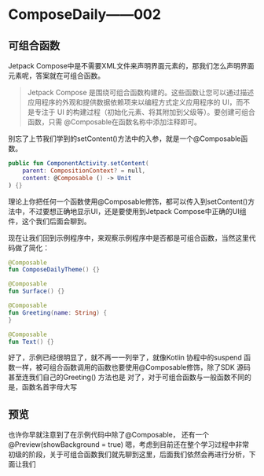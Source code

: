 # ComposeDaily——002

## 可组合函数
Jetpack Compose中是不需要XML文件来声明界面元素的，那我们怎么声明界面元素呢，答案就在可组合函数。
> Jetpack Compose 是围绕可组合函数构建的。这些函数让您可以通过描述应用程序的外观和提供数据依赖项来以编程方式定义应用程序的 UI，而不是专注于 UI 的构建过程（初始化元素、将其附加到父级等）。要创建可组合函数，只需 @Composable在函数名称中添加注释即可。

别忘了上节我们学到的setContent()方法中的入参，就是一个@Composable函数。
```kotlin
public fun ComponentActivity.setContent(
    parent: CompositionContext? = null,
    content: @Composable () -> Unit
) {}
```
理论上你把任何一个函数使用@Composable修饰，都可以传入到setContent()方法中，不过要想正确地显示UI，还是要使用到Jetpack Compose中正确的UI组件，这个我们后面会聊到。

现在让我们回到示例程序中，来观察示例程序中是否都是可组合函数，当然这里代码做了简化：

```kotlin
@Composable
fun ComposeDailyTheme() {}

@Composable
fun Surface() {}

@Composable
fun Greeting(name: String) {
}

@Composable
fun Text() {}
```
好了，示例已经很明显了，就不再一一列举了，就像Kotlin 协程中的suspend 函数一样，被可组合函数调用的函数也要使用@Composable修饰，除了SDK 源码甚至连我们自己的Greeting() 方法也是
对了，对于可组合函数与一般函数不同的是，函数名首字母大写

## 预览
也许你早就注意到了在示例代码中除了@Composable， 还有一个@Preview(showBackground = true)
嗯，考虑到目前还在整个学习过程中非常初级的阶段，关于可组合函数我们就先聊到这里，后面我们依然会再进行分析，下面让我们
